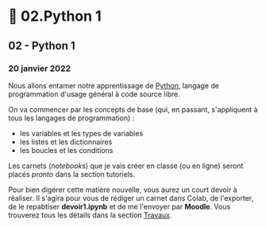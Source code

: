 # 🐍 02.Python 1

## 02 - Python 1

### 20 janvier 2022

Nous allons entamer notre apprentissage de [Python](https://fr.wikipedia.org/wiki/Python\_\(langage\)), langage de programmation d'usage général à code source libre.

On va commencer par les concepts de base (qui, en passant, s'appliquent à tous les langages de programmation) :

* les variables et les types de variables
* les listes et les dictionnaires
* les boucles et les conditions

Les carnets (_notebooks_) que je vais créer en classe (ou en ligne) seront placés _pronto_ dans la section tutoriels.

Pour bien digérer cette matière nouvelle, vous aurez un court devoir à réaliser. Il s'agira pour vous de rédiger un carnet dans Colab, de l'exporter, de le repabtiser **devoir1.ipynb** et de me l'envoyer par **Moodle**. Vous trouverez tous les détails dans la section [Travaux](../travaux/travaux.md#devoir-1).
